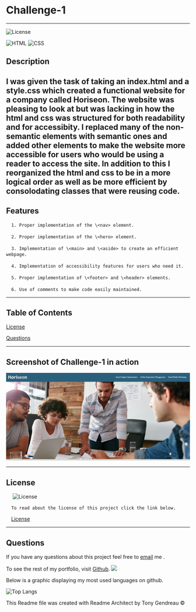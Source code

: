 # Challenge-1
---

  ![License](https://img.shields.io/github/license/tgtiburon/Challenge-1?style=flat-square)
  
  ![HTML](https://img.shields.io/badge/HTML-239120?style=for-the-badge&logo=html5&logoColor=white) 
  ![CSS](https://img.shields.io/badge/CSS-239120?&style=for-the-badge&logo=css3&logoColor=white) 
## Description
I was given the task of taking an index.html and a style.css which created a functional website for a company called Horiseon.  The website was pleasing to look at but was lacking in how the html and css was structured for both readability and for accessibity.  I replaced many of the non-semantic elements with semantic ones and added other elements to make the website more accessible for users who would be using a reader to access the site.  In addition to this I reorganized the html and css to be in a more logical order as well as be more efficient by consolodating classes that were reusing code.
---
## Features

      1. Proper implementation of the \<nav> element. 

      2. Proper implementation of the \<hero> element. 

      3. Implementation of \<main> and \<aside> to create an efficient webpage. 

      4. Implementation of accessibility features for users who need it. 

      5. Proper implementation of \<footer> and \<header> elements. 

      6. Use of comments to make code easily maintained. 
---
  ## Table of Contents
    
  [License](#license)

  [Questions](#questions)
  
  

---
## Screenshot of Challenge-1 in action
  ![](horiseon.PNG)
  
  







  ---
  ## License 

  &emsp; ![License](https://img.shields.io/github/license/tgtiburon/Challenge-1?style=flat-square)

      To read about the license of this project click the link below.

  &emsp;[License](https://github.com/tgtiburon/Challenge-1/blob/main/LICENSE) 



---
## Questions

If you have any questions about this project feel free to [email](tg.tiburon@gmail.com) me .  

To see the rest of my portfolio, visit [Github](https://github.com/tgtiburon).
![](./images/GitHub-Mark-32px.png)

Below is a graphic displaying my most used languages on github.

![Top Langs](https://github-readme-stats.vercel.app/api/top-langs/?username=tgtiburon)


This Readme file was created with Readme Architect by Tony Gendreau &copy;
